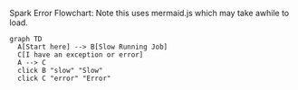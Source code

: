 Spark Error Flowchart: Note this uses mermaid.js which may take awhile to load.

```mermaid
graph TD
  A[Start here] --> B[Slow Running Job]
  C[I have an exception or error]
  A --> C
  click B "slow" "Slow"
  click C "error" "Error"
```
